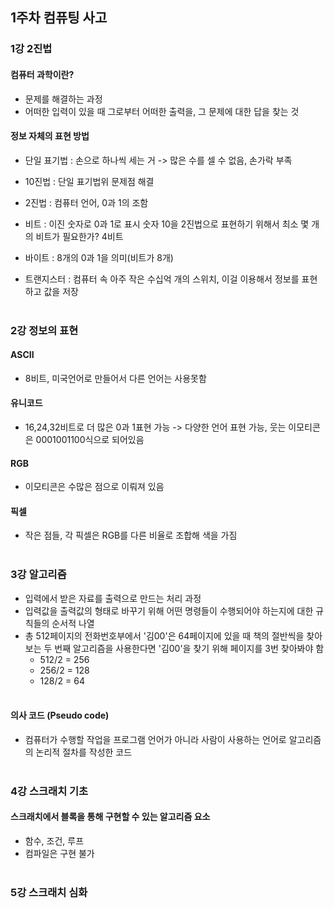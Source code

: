 ## 1주차 컴퓨팅 사고
### 1강 2진법

#### 컴퓨터 과학이란?
- 문제를 해결하는 과정
- 어떠한 입력이 있을 때 그로부터 어떠한 출력을, 그 문제에 대한 답을 찾는 것


#### 정보 자체의 표현 방법
- 단일 표기법 : 손으로 하나씩 세는 거 -> 많은 수를 셀 수 없음, 손가락 부족
- 10진법 : 단일 표기법위 문제점 해결
- 2진법 : 컴퓨터 언어, 0과 1의 조함

- 비트 : 이진 숫자로 0과 1로 표시
숫자 10을 2진법으로 표현하기 위해서 최소 몇 개의 비트가 필요한가?
4비트
- 바이트 : 8개의 0과 1을 의미(비트가 8개)

- 트랜지스터 : 컴퓨터 속 아주 작은 수십억 개의 스위치, 이걸 이용해서 정보를 표현하고 값을 저장<br><br>

### 2강 정보의 표현
#### ASCII
- 8비트, 미국언어로 만들어서 다른 언어는 사용못함
#### 유니코드 
- 16,24,32비트로 더 많은 0과 1표현 가능 -> 다양한 언어 표현 가능, 웃는 이모티콘은 0001001100식으로 되어있음

#### RGB 
- 이모티콘은 수많은 점으로 이뤄져 있음
#### 픽셀 
- 작은 점들, 각 픽셀은 RGB를 다른 비율로 조합해 색을 가짐<br><br>


### 3강 알고리즘
- 입력에서 받은 자료를 출력으로 만드는 처리 과정
- 입력값을 출력값의 형태로 바꾸기 위해 어떤 명령들이 수행되어야 하는지에 대한 규칙들의 순서적 나열
- 총 512페이지의 전화번호부에서 '김00'은 64페이지에 있을 때 책의 절반씩을 찾아보는 두 번째 알고리즘을 사용한다면
'김00'을 찾기 위해 페이지를 3번 찾아봐야 함
    - 512/2 = 256
    - 256/2 = 128
    - 128/2 = 64<br><br>

#### 의사 코드 (Pseudo code)
- 컴퓨터가 수행할 작업을 프로그램 언어가 아니라 사람이 사용하는 언어로 알고리즘의 논리적 절차를 작성한 코드<br><br>

### 4강 스크래치 기초
#### 스크래치에서 블록을 통해 구현할 수 있는 알고리즘 요소
- 함수, 조건, 루프
- 컴파일은 구현 불가<br><br>
### 5강 스크래치 심화
